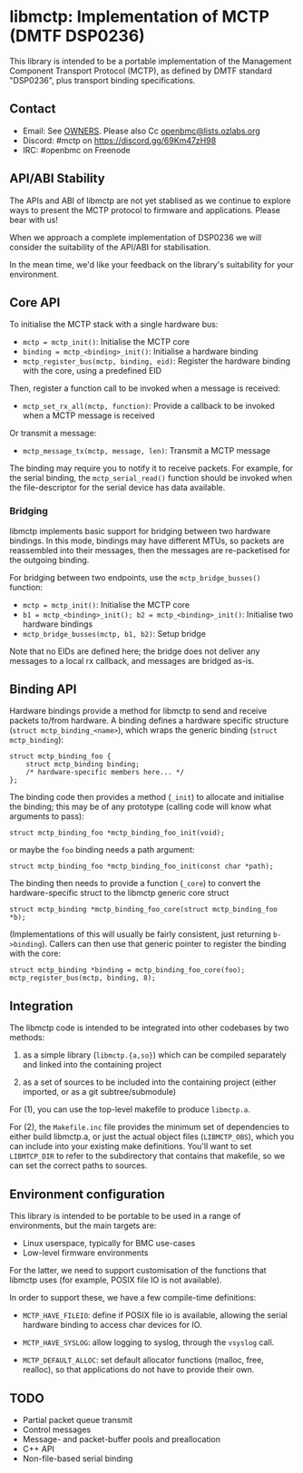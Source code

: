 libmctp: Implementation of MCTP (DMTF DSP0236)
==============================================

This library is intended to be a portable implementation of the Management
Component Transport Protocol (MCTP), as defined by DMTF standard "DSP0236",
plus transport binding specifications.

Contact
-------

* Email: See [OWNERS](OWNERS). Please also Cc openbmc@lists.ozlabs.org
* Discord: #mctp on https://discord.gg/69Km47zH98
* IRC: #openbmc on Freenode

API/ABI Stability
-----------------

The APIs and ABI of libmctp are not yet stablised as we continue to explore
ways to present the MCTP protocol to firmware and applications. Please bear
with us!

When we approach a complete implementation of DSP0236 we will consider the
suitability of the API/ABI for stabilisation.

In the mean time, we'd like your feedback on the library's suitability for your
environment.

Core API
--------

To initialise the MCTP stack with a single hardware bus:

 * `mctp = mctp_init()`: Initialise the MCTP core
 * `binding = mctp_<binding>_init()`: Initialise a hardware binding
 * `mctp_register_bus(mctp, binding, eid)`: Register the hardware binding with
   the core, using a predefined EID

Then, register a function call to be invoked when a message is received:

 * `mctp_set_rx_all(mctp, function)`: Provide a callback to be invoked when a
   MCTP message is received

Or transmit a message:

 * `mctp_message_tx(mctp, message, len)`: Transmit a MCTP message

The binding may require you to notify it to receive packets. For example,
for the serial binding, the `mctp_serial_read()` function should be invoked
when the file-descriptor for the serial device has data available.

### Bridging

libmctp implements basic support for bridging between two hardware bindings.
In this mode, bindings may have different MTUs, so packets are reassembled into
their messages, then the messages are re-packetised for the outgoing binding.

For bridging between two endpoints, use the `mctp_bridge_busses()` function:

 * `mctp = mctp_init()`: Initialise the MCTP core
 * `b1 = mctp_<binding>_init(); b2 = mctp_<binding>_init()`: Initialise two hardware bindings
 * `mctp_bridge_busses(mctp, b1, b2)`: Setup bridge

Note that no EIDs are defined here; the bridge does not deliver any messages
to a local rx callback, and messages are bridged as-is.

Binding API
-----------

Hardware bindings provide a method for libmctp to send and receive packets
to/from hardware. A binding defines a hardware specific structure (`struct
mctp_binding_<name>`), which wraps the generic binding (`struct mctp_binding`):

    struct mctp_binding_foo {
	    struct mctp_binding binding;
	    /* hardware-specific members here... */
    };

The binding code then provides a method (`_init`) to allocate and initialise
the binding; this may be of any prototype (calling code will know what
arguments to pass):

    struct mctp_binding_foo *mctp_binding_foo_init(void);

or maybe the `foo` binding needs a path argument:

    struct mctp_binding_foo *mctp_binding_foo_init(const char *path);

The binding then needs to provide a function (`_core`) to convert the
hardware-specific struct to the libmctp generic core struct

    struct mctp_binding *mctp_binding_foo_core(struct mctp_binding_foo *b);

(Implementations of this will usually be fairly consistent, just returning
`b->binding`). Callers can then use that generic pointer to register the
binding with the core:

    struct mctp_binding *binding = mctp_binding_foo_core(foo);
    mctp_register_bus(mctp, binding, 8);


Integration
-----------

The libmctp code is intended to be integrated into other codebases by two
methods:

 1. as a simple library (`libmctp.{a,so}`) which can be compiled separately
    and linked into the containing project

 2. as a set of sources to be included into the containing project (either
    imported, or as a git subtree/submodule)

For (1), you can use the top-level makefile to produce `libmctp.a`.

For (2), the `Makefile.inc` file provides the minimum set of dependencies to
either build libmctp.a, or just the actual object files (`LIBMCTP_OBS`), which
you can include into your existing make definitions.  You'll want to set
`LIBMTCP_DIR` to refer to the subdirectory that contains that makefile, so we
can set the correct paths to sources.


Environment configuration
-------------------------

This library is intended to be portable to be used in a range of environments,
but the main targets are:

  - Linux userspace, typically for BMC use-cases
  - Low-level firmware environments

For the latter, we need to support customisation of the functions that libmctp
uses (for example, POSIX file IO is not available).

In order to support these, we have a few compile-time definitions:

 - `MCTP_HAVE_FILEIO`: define if POSIX file io is available, allowing the
   serial hardware binding to access char devices for IO.

 - `MCTP_HAVE_SYSLOG`: allow logging to syslog, through the `vsyslog`
   call.

 - `MCTP_DEFAULT_ALLOC`: set default allocator functions (malloc, free,
   realloc), so that applications do not have to provide their own.

TODO
----

 - Partial packet queue transmit
 - Control messages
 - Message- and packet-buffer pools and preallocation
 - C++ API
 - Non-file-based serial binding
